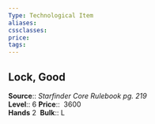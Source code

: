 ```yaml
---
Type: Technological Item
aliases:
cssclasses:
price: 
tags:
---
```

## Lock, Good

**Source**:: _Starfinder Core Rulebook pg. 219_  
**Level**:: 6
**Price**::  3600  
**Hands** 2 
**Bulk**:: L